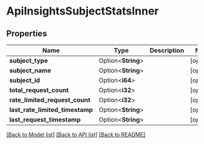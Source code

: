 # ApiInsightsSubjectStatsInner

## Properties

Name | Type | Description | Notes
------------ | ------------- | ------------- | -------------
**subject_type** | Option<**String**> |  | [optional]
**subject_name** | Option<**String**> |  | [optional]
**subject_id** | Option<**i64**> |  | [optional]
**total_request_count** | Option<**i32**> |  | [optional]
**rate_limited_request_count** | Option<**i32**> |  | [optional]
**last_rate_limited_timestamp** | Option<**String**> |  | [optional]
**last_request_timestamp** | Option<**String**> |  | [optional]

[[Back to Model list]](../README.md#documentation-for-models) [[Back to API list]](../README.md#documentation-for-api-endpoints) [[Back to README]](../README.md)


